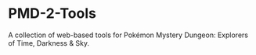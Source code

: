 # PMD-2-Tools
A collection of web-based tools for Pokémon Mystery Dungeon: Explorers of Time, Darkness &amp; Sky.
